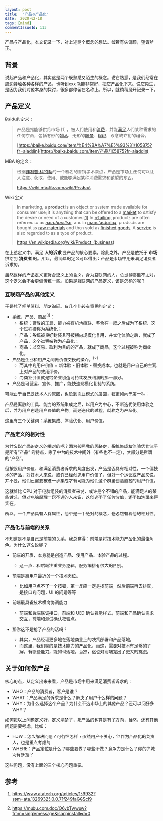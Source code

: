 ```yaml
---
layout: post
title:  "产品与产品化"
date:  2020-02-18
tags: [mind]
commentIssueId: 113
---
```




产品与产品化，本文记录一下，对上述两个概念的想法。如若有失偏颇，望请斧正。



## 背景

说起产品和产品化，其实这是两个既熟悉又陌生的概念。说它熟悉，是我们经常在周边接触各种各样的产品，也听到xxx 功能非常好，把它产品化下来。说它陌生，是因为我们对他本身的探讨，很多都停留在名称上。所以，就稍稍展开记录一下。



## 产品定义

Baidu的定义：

> 产品是指能够供给市场 [1] ，被人们使用和[消费](https://baike.baidu.com/item/消费/5800867)，并能[满足](https://baike.baidu.com/item/满足/33336)人们某种需求的任何东西，包括有形的[物品](https://baike.baidu.com/item/物品/4370153)、无形的[服务](https://baike.baidu.com/item/服务/85523)、[组织](https://baike.baidu.com/item/组织/10200)、观念或它们的组合。
>
> [https://baike.baidu.com/item/%E4%BA%A7%E5%93%81/105875?fr=aladdin](https://baike.baidu.com/item/产品/105875?fr=aladdin)

MBA 的定义：

> 根据[菲利普·科特勒](https://wiki.mbalib.com/wiki/菲利普·科特勒)的一个著名的营销学术观点，产品是市场上任何可以让人注意、获取、使用、或能够满足某种消费需求和欲望的东西。	
>
> https://wiki.mbalib.com/wiki/Product

Wiki 定义

> In marketing, a **product** is an object or system made available for consumer use; it is anything that can be offered to a [market](https://en.wikipedia.org/wiki/Market_(economics)) to satisfy the desire or need of a customer.[[1\]](https://en.wikipedia.org/wiki/Product_(business)#cite_note-1) In [retailing](https://en.wikipedia.org/wiki/Retailing), products are often referred to as *[merchandise](https://en.wikipedia.org/wiki/Merchandising)*, and in [manufacturing](https://en.wikipedia.org/wiki/Manufacturing), products are bought as [raw materials](https://en.wikipedia.org/wiki/Raw_material) and then sold as [finished goods](https://en.wikipedia.org/wiki/Finished_goods). A [service](https://en.wikipedia.org/wiki/Service_(economics)) is also regarded to as a type of product.
>
> https://en.wikipedia.org/wiki/Product_(business)



在上述定义中，满足 **人的诉求** 是产品的核心要素。除此之外，产品是依托于 **市场** 供给到 **消费者** 的。所以，最简单的定义可以得出：产品是市场中用来满足消费者诉求的。

虽然这样的产品定义更符合泛义上的含义，身为互联网的人，总觉得哪里不太对，这个定义会不会更偏传统一些。如果是互联网的产品定义，该是怎样的呢？



### 互联网产品的其他定义

于是找了相关资料、朋友询问。有几个比较有意思的定义：

* 系统、产品、商品<sup>[1]</sup>：
  * 系统：离散的工具、能力被有机地串联、整合在一起之后成为了系统，这个过程被称为系统化；
  * 产品：系统被良好封装且可被横向规模化复用，并优化体验之后，就成了产品，这个过程被称为产品化；
  * 商品：以交易、盈利为目的的产品，就成了商品，这个过程被称为商业化。
* 产品是企业和用户之间做价值交换的媒介。<sup>[2]</sup>
  * 而其中的用户价值 = 新体验 - 旧体验 - 替换成本。也就是用户自己的主观上对产品的效用评价。
  * 而商业价值就是给企业创造可持续发展利润的那一部分。
* 产品是可营运、宣传、推广，能快速规模化复制的系统。



可能由于自己是技术人的原因，也没到商业模式的层面，我更倾向于第一种：

产品是离散的工具、能力的系统集成之后，以用户为中心，不断迭代使用体验之后，并为用户创造用户价值的产物。而这迭代的过程，就称之为产品化。

这里有三个关键词：系统集成、体验优化、用户价值。



### 产品定义的相对性

为什么说产品的定义的相对的呢？因为按照我的思路走，系统集成和体验优化似乎是所有“产品” 的特点，除了中台的技术中间外（有些也不一定），大部分是所谓的“产品”。

但按照用户价值、和满足消费者诉求的角度出发，产品是否具有相对性。一个偏技术的产品，对技术人来说，或许已经创造用户价值了，但对一个运营或产品来说，并不是，他们还需要被进一步集成才有可能为他们这个群里创造直接的用户价值。

这就好比 CPU 对于电脑组装的消费者来说，或许是个不错的产品，能满足人的某些诉求，但对电脑原理一窍不通的人来说，这创造不了任何价值，还不如泡面来得实在。

所以，一个产品具有人群属性，他不是一个绝对的概念，也必然有着他的相对性。





### 产品化与前端的关系

不知道是不是自己是前端的关系。我总觉得：前端是将技术能力产品化的最佳角色。为什么这么说呢？

* 前端的开发，本身就是创造产品、使用产品、体验产品的过程。
  * 这一点，和后端注重业务逻辑，服务编排有很大的区别。
* 前端是离用户最近的一个技术岗位。
  * 比如用户点不了一个按钮，第一反应一定是找前端，然后前端再去排查，是接口的问题，UI 的问题等等
* 前端最具备技术横向协调能力
  * 前端和后端联调接口，前端和 UED 确认视觉样式，前端和产品确认需求交互，前端和测试确认校验点。



* 那你这不是抢了产品的活吗？
  * 其实，产品经理更多地在落地商业上的决策部署和产品落地。
  * 而这里，我们聊的是技术能力的产品化，而这，需要对技术有足够的了解，有哪些能力，能如何落地。当然，这也对前端提出了更大的挑战。



## 关于如何做产品

核心的点，从定义出来来看，产品是市场中用来满足消费者诉求的：

* WHO：产品的消费者，客户是谁？
* WHAT：产品满足的诉求是什么？解决了用户什么样的问题？
* WHY：为什么选择这个产品？为什么不选市场上的其他产品？还可以问好多 WHY？



如何把以上问题定义好，定义清楚了，那产品的也算是有了方向，当然，还有其他问题需要考虑，比如：

* HOW：怎么解决问题？可行性怎样？虽然用户不关心，但作为产品化的负责人，也是重点考虑的
* WHERE：产品定位是什么？哪些要做？哪些不做？竞争力是什么？你的护城河有多宽？

这些问题，没有上面的三个核心问题重要。



## 参考

1. https://www.atatech.org/articles/159932?spm=ata.13269325.0.0.71f249faGGScl9

2. https://mubu.com/doc/Q6vbTwwuw?from=singlemessage&isappinstalled=0